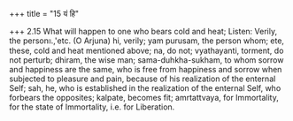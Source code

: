 +++
title = "15 यं हि"

+++
2.15 What will happen to one who bears cold and heat; Listen: Verily,
the person৷৷.,'etc. (O Arjuna) hi, verily; yam purusam, the person whom;
ete, these, cold and heat mentioned above; na, do not; vyathayanti,
torment, do not perturb; dhiram, the wise man; sama-duhkha-sukham, to
whom sorrow and happiness are the same, who is free from happiness and
sorrow when subjected to pleasure and pain, because of his realization
of the enternal Self; sah, he, who is established in the realization of
the enternal Self, who forbears the opposites; kalpate, becomes fit;
amrtattvaya, for Immortality, for the state of Immortality, i.e. for
Liberation.
